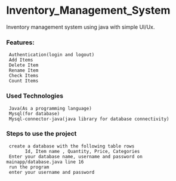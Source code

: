 # Inventory_Management_System

Inventory management system using java with simple UI/Ux.
### Features: 
     Authentication(login and logout)
     Add Items
     Delete Item
     Rename Item
     Check Items
     Count Items
 
### Used Technologies
     Java(As a programming language)
     Mysql(for database)
     Mysql-connector-java(java library for database connectivity)   

### Steps to use the project
     create a database with the following table rows
           Id, Item name , Quantity, Price, Categories
     Enter your database name, username and password on mainapp/database.java line 16
     run the program 
     enter your username and password
     
